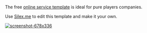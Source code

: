 The free [online service template](http://templates.silex.me/templates/online-service/) is ideal for pure players companies.

Use [Silex.me](http://www.silex.me) to edit this template and make it your own.

[![screenshot-678x336](https://cloud.githubusercontent.com/assets/715377/3449666/d8aa5932-0169-11e4-8cf1-6e67f700adcb.png)](http://templates.silex.me/templates/online-service/)

